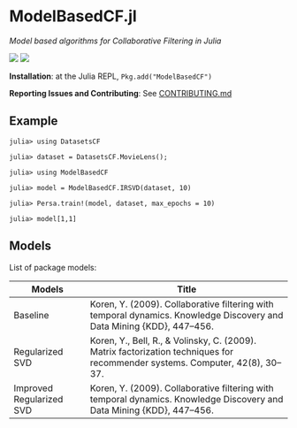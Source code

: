 # ModelBasedCF.jl

*Model based algorithms for Collaborative Filtering in Julia*

[![][ci-img]][ci-url]
[![][codecov-img]][codecov-url]

**Installation**: at the Julia REPL, `Pkg.add("ModelBasedCF")`

**Reporting Issues and Contributing**: See [CONTRIBUTING.md](CONTRIBUTING.md)

## Example

```
julia> using DatasetsCF

julia> dataset = DatasetsCF.MovieLens();

julia> using ModelBasedCF

julia> model = ModelBasedCF.IRSVD(dataset, 10)

julia> Persa.train!(model, dataset, max_epochs = 10)

julia> model[1,1]
```

## Models

List of package models:

Models      | Title
-------------|------------------------------------------------------------------------
Baseline  | Koren, Y. (2009). Collaborative filtering with temporal dynamics. Knowledge Discovery and Data Mining {KDD}, 447–456.
Regularized SVD    | Koren, Y., Bell, R., & Volinsky, C. (2009). Matrix factorization techniques for recommender systems. Computer, 42(8), 30–37.
Improved Regularized SVD   | Koren, Y. (2009). Collaborative filtering with temporal dynamics. Knowledge Discovery and Data Mining {KDD}, 447–456.


[ci-img]: https://img.shields.io/github/checks-status/JuliaRecsys/ModelBasedCF.jl/master?style=flat-square
[ci-url]: https://github.com/JuliaRecsys/ModelBasedCF.jl/actions

[codecov-img]: https://img.shields.io/codecov/c/github/JuliaRecsys/ModelBasedCF.jl?style=flat-square
[codecov-url]: https://codecov.io/gh/JuliaRecsys/ModelBasedCF.jl

[issues-url]: https://github.com/JuliaRecsys/ModelBasedCF.jl/issues
